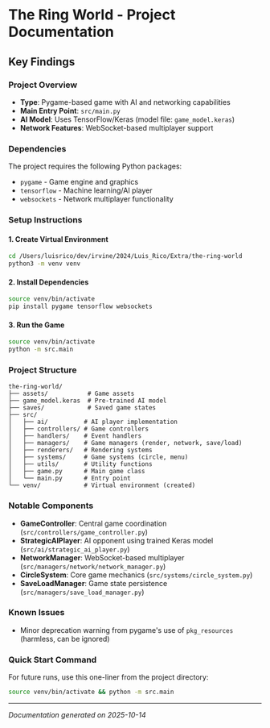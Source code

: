 # The Ring World - Project Documentation

## Key Findings

### Project Overview
- **Type**: Pygame-based game with AI and networking capabilities
- **Main Entry Point**: `src/main.py`
- **AI Model**: Uses TensorFlow/Keras (model file: `game_model.keras`)
- **Network Features**: WebSocket-based multiplayer support

### Dependencies
The project requires the following Python packages:
- `pygame` - Game engine and graphics
- `tensorflow` - Machine learning/AI player
- `websockets` - Network multiplayer functionality

### Setup Instructions

#### 1. Create Virtual Environment
```bash
cd /Users/luisrico/dev/irvine/2024/Luis_Rico/Extra/the-ring-world
python3 -m venv venv
```

#### 2. Install Dependencies
```bash
source venv/bin/activate
pip install pygame tensorflow websockets
```

#### 3. Run the Game
```bash
source venv/bin/activate
python -m src.main
```

### Project Structure
```
the-ring-world/
├── assets/           # Game assets
├── game_model.keras  # Pre-trained AI model
├── saves/            # Saved game states
├── src/
│   ├── ai/          # AI player implementation
│   ├── controllers/ # Game controllers
│   ├── handlers/    # Event handlers
│   ├── managers/    # Game managers (render, network, save/load)
│   ├── renderers/   # Rendering systems
│   ├── systems/     # Game systems (circle, menu)
│   ├── utils/       # Utility functions
│   ├── game.py      # Main game class
│   └── main.py      # Entry point
└── venv/            # Virtual environment (created)
```

### Notable Components
- **GameController**: Central game coordination (`src/controllers/game_controller.py`)
- **StrategicAIPlayer**: AI opponent using trained Keras model (`src/ai/strategic_ai_player.py`)
- **NetworkManager**: WebSocket-based multiplayer (`src/managers/network/network_manager.py`)
- **CircleSystem**: Core game mechanics (`src/systems/circle_system.py`)
- **SaveLoadManager**: Game state persistence (`src/managers/save_load_manager.py`)

### Known Issues
- Minor deprecation warning from pygame's use of `pkg_resources` (harmless, can be ignored)

### Quick Start Command
For future runs, use this one-liner from the project directory:
```bash
source venv/bin/activate && python -m src.main
```

---
*Documentation generated on 2025-10-14*
